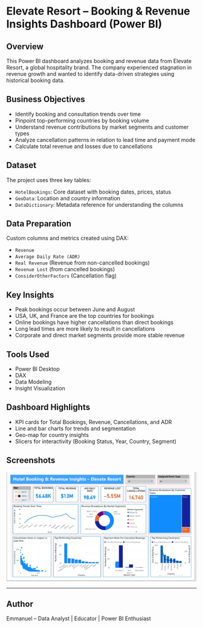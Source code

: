 # Elevate Resort – Booking & Revenue Insights Dashboard (Power BI)

## Overview
This Power BI dashboard analyzes booking and revenue data from Elevate Resort, a global hospitality brand. The company experienced stagnation in revenue growth and wanted to identify data-driven strategies using historical booking data.

## Business Objectives
- Identify booking and consultation trends over time
- Pinpoint top-performing countries by booking volume
- Understand revenue contributions by market segments and customer types
- Analyze cancellation patterns in relation to lead time and payment mode
- Calculate total revenue and losses due to cancellations

## Dataset
The project uses three key tables:
- `HotelBookings`: Core dataset with booking dates, prices, status
- `GeoData`: Location and country information
- `DataDictionary`: Metadata reference for understanding the columns

## Data Preparation
Custom columns and metrics created using DAX:
- `Revenue`
- `Average Daily Rate (ADR)`
- `Real Revenue` (Revenue from non-cancelled bookings)
- `Revenue Lost` (from cancelled bookings)
- `ConsiderOtherFactors` (Cancellation flag)

## Key Insights
- Peak bookings occur between June and August
- USA, UK, and France are the top countries for bookings
- Online bookings have higher cancellations than direct bookings
- Long lead times are more likely to result in cancellations
- Corporate and direct market segments provide more stable revenue

## Tools Used
- Power BI Desktop
- DAX
- Data Modeling
- Insight Visualization

## Dashboard Highlights
- KPI cards for Total Bookings, Revenue, Cancellations, and ADR
- Line and bar charts for trends and segmentation
- Geo-map for country insights
- Slicers for interactivity (Booking Status, Year, Country, Segment)

## Screenshots
![Dashboard Preview](/dashboard-preview_.jpeg)

---

## Author
Emmanuel – Data Analyst | Educator | Power BI Enthusiast
